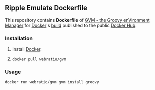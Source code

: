 ## Ripple Emulate Dockerfile

This repository contains **Dockerfile** of [GVM - the Groovy enVironment Manager](http://gvmtool.net/) for [Docker](https://www.docker.com/)'s [build](https://registry.hub.docker.com/u/webratio/gvm/) published to the public [Docker Hub](https://hub.docker.com/).

### Installation

1. Install [Docker](https://www.docker.com/).

2. `docker pull webratio/gvm`

### Usage

    docker run webratio/gvm gvm install groovy
